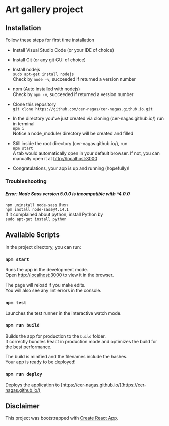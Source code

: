 # Art gallery project

## Installation

Follow these steps for first time installation

- Install Visual Studio Code (or your IDE of choice)

- Install Git (or any git GUI of choice)

- Install nodejs \
`sudo apt-get install nodejs`\
Check by `node -v`, succeeded if returned a version number

- npm (Auto installed with nodejs)\
Check by `npm -v`, succeeded if returned a version number

- Clone this repository \
`git clone https://github.com/cer-nagas/cer-nagas.github.io.git`

- In the directory you've just created via cloning (cer-nagas.github.io/) run in terminal\
`npm i`\
 Notice a node_module/ directory will be created and filled

- Still inside the root directory (cer-nagas.github.io/), run\
`npm start`\
A tab would automatically open in your default browser. If not, you can manually open it at [http://localhost:3000](http://localhost:3000)

- Congratulations, your app is up and running (hopefully)!


### Troubleshooting
#### *Error: Node Sass version 5.0.0 is incompatible with ^4.0.0* 
`npm uninstall node-sass` then \
`npm install node-sass@4.14.1`\
If it complained about python, install Python by\
`sudo apt-get install python`

## Available Scripts

In the project directory, you can run:

### `npm start`

Runs the app in the development mode.\
Open [http://localhost:3000](http://localhost:3000) to view it in the browser.

The page will reload if you make edits.\
You will also see any lint errors in the console.

### `npm test`

Launches the test runner in the interactive watch mode.

### `npm run build`

Builds the app for production to the `build` folder.\
It correctly bundles React in production mode and optimizes the build for the best performance.

The build is minified and the filenames include the hashes.\
Your app is ready to be deployed!

### `npm run deploy`

Deploys the application to [https://cer-nagas.github.io/](https://cer-nagas.github.io/)

## Disclaimer
This project was bootstrapped with [Create React App](https://github.com/facebook/create-react-app).